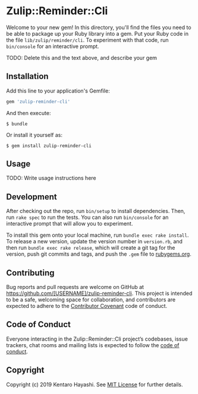 # Zulip::Reminder::Cli

Welcome to your new gem! In this directory, you'll find the files you need to be able to package up your Ruby library into a gem. Put your Ruby code in the file `lib/zulip/reminder/cli`. To experiment with that code, run `bin/console` for an interactive prompt.

TODO: Delete this and the text above, and describe your gem

## Installation

Add this line to your application's Gemfile:

```ruby
gem 'zulip-reminder-cli'
```

And then execute:

    $ bundle

Or install it yourself as:

    $ gem install zulip-reminder-cli

## Usage

TODO: Write usage instructions here

## Development

After checking out the repo, run `bin/setup` to install dependencies. Then, run `rake spec` to run the tests. You can also run `bin/console` for an interactive prompt that will allow you to experiment.

To install this gem onto your local machine, run `bundle exec rake install`. To release a new version, update the version number in `version.rb`, and then run `bundle exec rake release`, which will create a git tag for the version, push git commits and tags, and push the `.gem` file to [rubygems.org](https://rubygems.org).

## Contributing

Bug reports and pull requests are welcome on GitHub at https://github.com/[USERNAME]/zulip-reminder-cli. This project is intended to be a safe, welcoming space for collaboration, and contributors are expected to adhere to the [Contributor Covenant](http://contributor-covenant.org) code of conduct.

## Code of Conduct

Everyone interacting in the Zulip::Reminder::Cli project’s codebases, issue trackers, chat rooms and mailing lists is expected to follow the [code of conduct](https://github.com/[USERNAME]/zulip-reminder-cli/blob/master/CODE_OF_CONDUCT.md).

## Copyright

Copyright (c) 2019 Kentaro Hayashi. See [MIT License](LICENSE.txt) for further details.